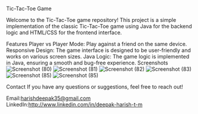 Tic-Tac-Toe Game

Welcome to the Tic-Tac-Toe game repository! This project is a simple implementation of the classic Tic-Tac-Toe game using Java for the backend logic and HTML/CSS for the frontend interface.

Features
Player vs Player Mode: Play against a friend on the same device.
Responsive Design: The game interface is designed to be user-friendly and works on various screen sizes.
Java Logic: The game logic is implemented in Java, ensuring a smooth and bug-free experience.
Screenshots
![Screenshot (80)](https://github.com/user-attachments/assets/5d493d3a-98bc-4954-b29c-17c1b251a06c)
![Screenshot (81)](https://github.com/user-attachments/assets/c7bf632e-69b3-4d9b-9b92-ae77f968ef44)
![Screenshot (82)](https://github.com/user-attachments/assets/bc062d63-a2d7-4e80-b2bc-0aa8c8f65d2c)
![Screenshot (83)](https://github.com/user-attachments/assets/4b2a433b-ddd8-4d42-999c-42f15ccb155b)
![Screenshot (85)](https://github.com/user-attachments/assets/dcd0dec5-7280-4330-b076-8715b963e619)
![Screenshot (85)](https://github.com/user-attachments/assets/7e253896-cb44-40e5-819b-1856fe938821)


Contact
If you have any questions or suggestions, feel free to reach out!

Email:harishdeepak35@gmail.com
LinkedIn:http://www.linkedin.com/in/deepak-harish-t-m
